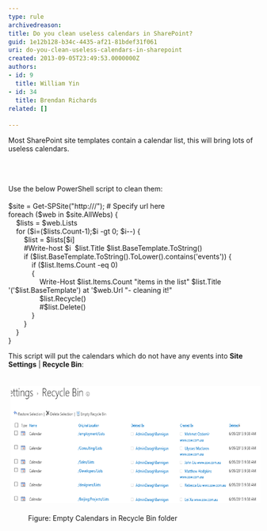 ```yaml
---
type: rule
archivedreason: 
title: Do you clean useless calendars in SharePoint?
guid: 1e12b128-b34c-4435-af21-81bdef31f061
uri: do-you-clean-useless-calendars-in-sharepoint
created: 2013-09-05T23:49:53.0000000Z
authors:
- id: 9
  title: William Yin
- id: 34
  title: Brendan Richards
related: []

---
```



Most SharePoint site templates contain a calendar list, this will bring lots of useless calendars.<p></p>
<br><excerpt class='endintro'></excerpt><br>
<p>​Use the below PowerShell script to clean them:<span style="line-height:1.6;">​​</span></p><p class="ssw15-rteElement-CodeArea">$site = Get-SPSite("http://<site collection URL>/"); # Specify url here​<br>​foreach ($web in $site.AllWebs) {    ​<br>    $lists = $web.Lists<br>    for ($i=($lists.Count-1);$i -gt 0; $i--) {  <br>        $list = $lists[$i]<br>        #Write-host $i  $list.Title $list.BaseTemplate.ToString()<br>        if ($list.BaseTemplate.ToString().ToLower().contains('events')) {      <br>            if ($list.Items.Count -eq 0)<br>            {​<br>                Write-Host $list.Items.Count "items in the list" $list.Title '('$list.BaseTemplate') at '$web.Url "- cleaning it!"<br>                $list.Recycle()<br>                #$list.Delete()<br>            }<br>        }<br>    }<br>}  ​<br></p><p>This script will put the calendars which do not have any events into <strong>Site Settings</strong> | <strong>Recycle Bin</strong>:<br></p><dl class="ssw15-rteElement-ImageArea">​<img src="EmptyCalendarsInRecyckeBin.png" alt="EmptyCalendarsInRecyckeBin.png" style="margin:5px;width:650px;height:236px;" /></dl><dd class="ssw15-rteElement-FigureNormal">​Figure: Empty Calendars in Recycle Bin folder</dd><p class="ssw15-rteElement-P">​<br></p>


